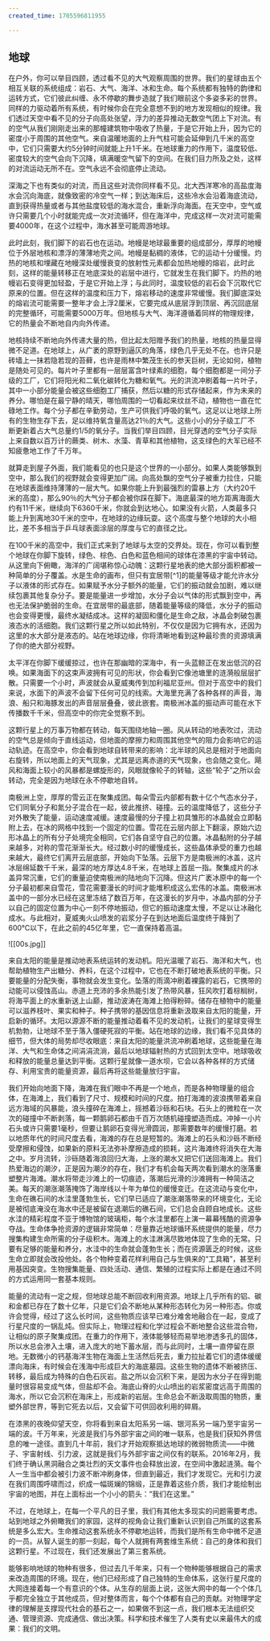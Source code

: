 ```yaml
---
created_time: 1705596811955

---
```

## 地球

在户外，你可以举目四顾，透过看不见的大气观察周围的世界。我们的星球由五个相互关联的系统组成：岩石、大气、海洋、冰和生命。每个系统都有独特的韵律和运转方式，它们彼此纠缠、永不停歇的舞步造就了我们眼前这个多姿多彩的世界。同样的力驱动着所有系统，有时候你会在完全意想不到的地方发现相似的规律。我们透过天空中看不见的分子向高处张望，浮力的差异推动无数空气团上下对流。有的空气从我们刚刚走出来的那幢建筑物中吸收了热量，于是它开始上升，因为它的密度小于周围的其他空气。来自温暖地面的上升气柱可能会延伸到几千米的高空中，它们只需要大约5分钟时间就能上升1千米。在地球重力的作用下，温度较低、密度较大的空气会向下沉降，填满暖空气留下的空间。在我们目力所及之处，这样的对流运动无所不在。空气永远不会彻底停止流动。

深海之下也有类似的对流，而且这些对流你同样看不见。北大西洋寒冷的高盐度海水会沉向海底，就像致密的冷空气一样；到达海床后，这些冷水会沿着海底流动，直到获得热量或者与其他盐度较低的海水混合，重新浮向海面。在天空中，空气或许只需要几个小时就能完成一次对流循环，但在海洋中，完成这样一次对流可能需要4000年，在这个过程中，海水甚至可能周游地球。

此时此刻，我们脚下的岩石也在运动。地幔是地球最重要的组成部分，厚厚的地幔位于外层地核和漂浮的薄薄地壳之间。地幔是黏稠的液体，它的运动十分缓慢。灼热的地核和埋藏在地幔深处缓慢衰变的放射性元素都会加热地幔的熔岩，此时此刻，这样的能量转移正在地底深处的岩层中进行，它就发生在我们脚下。灼热的地幔岩石变得更加轻盈，于是它开始上浮；与此同时，温度较低的岩石会下沉取代它原来的位置。但在这样的温度和压力下，熔岩移动的速度非常缓慢。我们脚底深处的熔岩流可能需要一整年才会上浮2厘米，它要完成从底层浮到顶层、再沉回底层的完整循环，可能需要5000万年。但地核与大气、海洋遵循着同样的物理规律，它的热量会不断地自内向外传递。

地核持续不断地向外传递大量的热，但比起太阳赠予我们的热量，地核的热量显得微不足道。在地球上，从广袤的原野到逼仄的角落，绿色几乎无处不在。也许只是砖墙上一抹若隐若现的苔藓，也许是雨林中繁茂生长的参天巨树，无论如何，植物是随处可见的。每片叶子里都有一层层富含叶绿素的细胞，每个细胞都是一间分子级的工厂，它们将阳光和二氧化碳转化为糖和氧气。光的洪流冲刷着每一片叶子，其中一小部分能量会被这些细胞工厂捕获，然后以糖的形式存储起来，作为未来的养分。哪怕是在最宁静的晴天，哪怕周围的一切看起来纹丝不动，植物也一直在忙碌地工作。每个分子都在辛勤劳动，生产可供我们呼吸的氧气。这足以让地球上所有的生物生存下去，足以维持氧含量高达21％的大气。这些小小的分子级工厂不断更新着占大气总量约1/5的氧分子。当我们举目四顾，目光穿透的空气分子实际上来自数以百万计的蕨类、树木、水藻、青草和其他植物，这支绿色的大军已经不知疲惫地工作了千万年。

就算走到屋子外面，我们能看见的也只是这个世界的一小部分。如果人类能够飘到空中，那么我们的视野就会变得更加广阔。向高处飘的空气分子被重力拉住，只能在地球表面维持薄薄的一层大气。如果你能上升到最强烈的雷暴上方（大约20千米的高度），那么90％的大气分子都会被你踩在脚下。海底最深的地方距离海面大约有11千米，继续向下6360千米，你就会到达地心。如果没有火箭，人类最多只能上升到离地30千米的空中，在地球的边缘玩耍。这个高度与整个地球的大小相比，差不多相当于乒乓球表面涂层的厚度与它的直径之比。

在100千米的高空中，我们正式来到了地球与太空的交界处。现在，你可以看到整个地球在你脚下旋转，绿色、棕色、白色和蓝色相间的球体在漆黑的宇宙中转动。从这里向下俯瞰，海洋的广阔堪称惊心动魄：这颗行星地表的绝大部分面积都被一种简单的分子覆盖。水是生命的画布，但只有宜居带[^1]的能量等级才能允许水分子以液体的形式存在。如果赋予水分子额外的能量，它们的振动就会加剧，难以继续包裹其他复杂分子。要是能量进一步增加，水分子会以气体的形式飘到空中，再也无法保护脆弱的生命。在宜居带的最底部，随着能量等级的降低，水分子的振动也会变得更慢，最终水凝结成冰。这样的凝固和僵化是生命之敌，冰晶会刺破包裹液态水的活细胞。我们这颗行星之所以如此特别，不仅仅是因为它拥有水，还因为这里的水大部分是液态的。站在地球边缘，你将清晰地看到这种最珍贵的资源填满了你的绝大部分视野。

太平洋在你脚下缓缓掠过，也许在那幽暗的深海中，有一头蓝鲸正在发出低沉的召唤。如果海面下的这束声波拥有可见的形状，你会看到它像池塘里的涟漪般层层扩散。只需要一个小时，声波就会从夏威夷传到加利福尼亚州。但对于高空中的我们来说，水面下的声波不会留下任何可见的线索。大海里充满了各种各样的声音，海浪、船只和海豚发出的声音层层叠叠，彼此嵌套。南极洲冰盖的振动声可能在水下传播数千千米，但高空中的你完全觉察不到。

这颗行星上的万事万物都在转动，每天围绕地轴一圈。风从转动的地表吹过，流动的空气总是倾向于直线运动，但地面的摩擦力和周围其他空气的阻力会影响它的运动轨迹。在高空中，你会看到地球自转带来的影响：北半球的风总是相对于地面向右旋转，所以地面上的天气现象，尤其是远离赤道的天气现象，也会随之变化。飓风和海面上较小的风暴都是螺旋形的，风眼就像轮子的转轴，这些“轮子”之所以会转动，完全是因为地球在永不停歇地自转。

南极洲上空，厚厚的雪云正在聚集成团。每朵雪云内部都有数十亿个气态水分子，它们同氧分子和氮分子混合在一起，彼此推挤、碰撞。云的温度降低了，这些分子对外散失了能量，运动速度减缓。速度最慢的分子撞上初具雏形的冰晶就会立即黏附上去，在冰的网格中找到一个固定的位置。雪花在云层内部上下翻滚，原始六边形冰晶上的所有分子处境完全相同，它们各自坚守自己的位置。冰晶黏附的分子越来越多，对称的雪花渐渐长大。经过数小时的缓慢成长，这些晶体承受的重力也越来越大，最终它们离开云层底部，开始向下坠落。云层下方是南极洲的冰盖，这片冰层绵延数千千米，最深的地方厚达4.8千米，在地球上首屈一指。聚集成片的冰盖异常沉重，它们的重量迫使南极洲的陆地向下沉降。但这片广袤冰原中的每一个分子最初都来自雪花，雪花需要漫长的时间才能堆积成这么宏伟的冰盖。南极洲冰盖中的一部分水已经在这里冻结了数百万年，在这漫长的岁月中，冰晶内部的分子以自己的固定位置为中心一刻不停地振动，但它的振动速度太慢，不足以让冰融化成水。与此相对，夏威夷火山喷发的岩浆分子在到达地面后温度终于降到了600℃以下，在此之前的45亿年里，它一直保持着高温。

![[00s.jpg]]

来自太阳的能量是推动地表系统运转的发动机。阳光温暖了岩石、海洋和大气，也帮助植物生产出糖分、养料，在这个过程中，它也在不断打破地表系统的平衡。只要能量的分配失衡，事物就会发生变化。坠落的雨滴冲刷着裸露的岩石，它携带的动能可以侵蚀高山。赤道上充沛的多余热能引发了热带风暴，狂风吹打着棕榈树，将海平面上的水重新送上山巅，推动波涛在海滩上拍得粉碎。储存在植物中的能量可以滋养枝叶、果实和种子。种子携带的基因信息将重新汲取来自太阳的能量，开启新的循环。太阳以源源不断的能量推动着看不见的发动机，让我们的星球变得生机勃勃，让地球不至于落入僵硬死寂的平衡。站在地球的边缘，我们看不见具体的细节，但大体的局势却尽收眼底：来自太阳的能量洪流冲刷着地球，这些能量在海洋、大气和生命体之间涓涓流淌，最后以地球辐射热的方式回到太空中。地球吸收和释放的能量总量达到平衡。这颗行星就像一道水坝，它会以各种各样的方式储存、利用宝贵的能量资源，最后再将这些能量放归宇宙。

我们开始向地面下降，海滩在我们眼中不再是一个地点，而是各种物理量的组合体，在海滩上，我们看到了尺寸、规模和时间的尺度。拍打海滩的波浪携带着来自远方海域的风暴能，浪头撞碎在海滩上，摇撼着沙砾和石块。石头上的微粒在一次次的碰撞中不断剥落，每一颗鹅卵石都由千百万次随机碰撞塑造而成。冲掉一小片石头或许只需要1毫秒，但要让鹅卵石变得光滑圆润，那需要数年的缓慢打磨。若以地质年代的时间尺度去看，海滩的存在总是短暂的。海滩上的石头和沙砾不断经受摩擦和侵蚀，如果新的原料无法弥补摩擦造成的损耗，这片海滩终将消失在大海之中。岁月流转，沙砾随着海浪回归大海，上涨的潮水又把它们送回海滩上。我们热爱海边的潮汐，正是因为潮汐的存在，我们才有机会每天两次看到潮水的涨落重塑整片海滩。潮水将带走沙滩上的一切痕迹，落潮后光滑的沙滩拥有一种简洁之美。每天的潮涨潮落掩饰了海岸线以十年为单位的缓慢变迁。在这流动与变化中，生命在礁石间的水洼里蓬勃生长，它们早已适应了潮涨潮落带来的环境变化，无论是被彻底淹没在海水中还是被留在退潮后的礁石间，它们总会自顾自地成长。这些水洼的精彩程度不亚于博物馆的玻璃柜，每个水洼里都在上演一幕幕残酷的资源争夺战。生命体争抢资源的逻辑非常简单：尽量靠近地球循环系统提供的能量，尽力搜集构建生命所需的分子级积木。海滩上的水洼淋漓尽致地体现了生命的无常。只要有足够的能量和养分，水洼中的生命就会蓬勃生长；而在资源匮乏的时候，这些生命立即就会改投他处。各个物种变着花样利用自己与生俱来的“工具箱”，甚至利用基因突变。生物搜集能量、四处活动、通信、繁殖的过程实际上都是在通过不同的方式运用同一套基本规则。

能量的流动有一定之规，但地球总能不断回收利用资源。地球上几乎所有的铝、碳和金都已存在了数十亿年，只是它们会不断地从某种形态转化为另一种形态。你或许会觉得，经过了这么长时间，这些物质应该早已难分难舍地融合在一起，变成了行星尺度的一锅乱炖。但实际上，物理过程和化学过程会不断地整合这些混合物，让相似的原子聚集成团。在重力的作用下，液体能够轻而易举地渗透多孔的固体，所以水总会渗入土壤，进入庞大的地下蓄水层，而与此同时，土壤一直停留在原地。无数微小的钙基海洋生物在海面上生活然后死去，重力拉扯着它们的遗体缓缓漂向海床，有时候会在浅海中形成巨大的海底墓园。这些生物的遗体不断被挤压、转移，最后成为特殊的白色石灰岩。盐之所以会沉积下来，是因为水分子在得到能量时很容易变成气体，但盐却不会。海底山脊的火山喷出的岩浆密度远高于周围的海水，所以它会沉积在海床上，形成新的岩层。生命总会不断汲取周围的物质，重塑外部世界，等到它死去以后，又会留下可供回收利用的碎屑。

在漆黑的夜晚仰望天空，你将看到来自太阳系另一端、银河系另一端乃至宇宙另一端的波。千万年来，光波是我们与外部宇宙之间的唯一联系，也是我们获知外界信息的唯一途径。直到几十年前，我们才开始观察抵达地球的微弱物质流——中微子、宇宙射线、引力波，这就是我们与外部宇宙之间仅有的联系。2016年2月，我们终于确认黑洞融合之类壮烈的天文事件也会释放出波，在空间中激起涟漪。每个人一生当中都会被引力波不断冲刷身体，但直到最近，我们才发现它。光和引力波在我们周围呼啸而过，织成一幅斑斓的锦缎，正是靠着这些介质，我们才能绘制出宇宙的地图，并在上面标出一个小小的箭头：“我们在这里。”

不过，在地球上，在每一个平凡的日子里，我们有其他太多现实的问题需要考虑。站到地球之外俯瞰我们的家园，这样的视角会让我们重新认识到自己所属的这套系统是多么宏大。生命推动这套系统永不停歇地运转，而我们是所有生命中微不足道的一员。从智人诞生的那一刻起，每个人就拥有两套维生系统：自己的身体和我们这颗行星。不过现在，我们还发展出了第三套系统。

能够影响地球的物种有很多，但过去几千年来，只有一个物种能够根据自己的需求来改造周围的环境。现在，他们已经形成了自己独特的生命体系，这张行星尺度的大网连接着每一个有意识的个体。从生存的层面上说，这张大网中的每一个个体几乎都完全独立于其他成员，但对整体而言，每个个体都有自己的贡献。对物理学定律的理解是支撑现代社会的基石之一，如果做不到这一点，我们根本无法组织交通、管理资源、完成通信、做出决策。科学和技术催生了人类有史以来最伟大的成果：我们的文明。